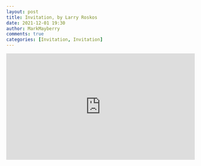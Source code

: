 ```yaml
---
layout: post
title: Invitation, by Larry Roskos
date: 2021-12-01 19:30
author: MarkMayberry
comments: true
categories: [Invitation, Invitation]
---
```

<div style="padding: 56.25% 0 0 0; position: relative;"><iframe style="position: absolute; top: 0; left: 0; width: 100%; height: 100%;" title="Invitation, by Larry Roskos" src="https://player.vimeo.com/video/654962649?h=34026e3844&amp;badge=0&amp;autopause=0&amp;player_id=0&amp;app_id=58479" frameborder="0" allowfullscreen=""></iframe></div>
<p>
<script src="https://player.vimeo.com/api/player.js"></script>
</p>

